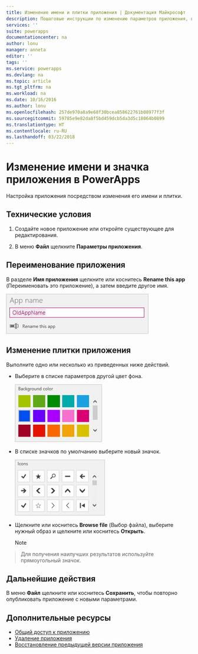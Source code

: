 ```yaml
---
title: Изменение имени и плитки приложения | Документация Майкрософт
description: Пошаговые инструкции по изменению параметров приложения, в частности его имени и значка
services: ''
suite: powerapps
documentationcenter: na
author: lonu
manager: anneta
editor: ''
tags: ''
ms.service: powerapps
ms.devlang: na
ms.topic: article
ms.tgt_pltfrm: na
ms.workload: na
ms.date: 10/16/2016
ms.author: lonu
ms.openlocfilehash: 257de970a8a9e68f30bcea858622761b08977f3f
ms.sourcegitcommit: 59785e9e82da8f5bd459dcb5da3d5c18064b0899
ms.translationtype: HT
ms.contentlocale: ru-RU
ms.lasthandoff: 03/22/2018
---
```

# <a name="change-app-name-and-icon-in-powerapps"></a>Изменение имени и значка приложения в PowerApps
Настройка приложения посредством изменения его имени и плитки.

## <a name="prerequisites"></a>Технические условия
1. Создайте новое приложение или откройте существующее для редактирования.

2. В меню **Файл** щелкните **Параметры приложения**.

## <a name="rename-an-app"></a>Переименование приложения
В разделе **Имя приложения** щелкните или коснитесь **Rename this app** (Переименовать это приложение), а затем введите другое имя.

![Закрытие приложения](./media/set-name-tile/rename-app.png)

## <a name="change-an-app-tile"></a>Изменение плитки приложения
Выполните одно или несколько из приведенных ниже действий.

* Выберите в списке параметров другой цвет фона.

    ![Выбор цвета плитка](./media/set-name-tile/tile-colors.png)

* В списке значков по умолчанию выберите новый значок.

    ![Выбор значка для плитки](./media/set-name-tile/tile-icons.png)

* Щелкните или коснитесь **Browse file** (Выбор файла), выберите нужный образ и щелкните или коснитесь **Открыть**.

    > [!NOTE]
> Для получения наилучших результатов используйте прямоугольный значок.

## <a name="next-step"></a>Дальнейшие действия
В меню **Файл** щелкните или коснитесь **Сохранить**, чтобы повторно опубликовать приложение с новыми параметрами.

## <a name="more-resources"></a>Дополнительные ресурсы
* [Общий доступ к приложению](share-app.md)
* [Удаление приложения](delete-app.md)
* [Восстановление предыдущей версии приложения](restore-an-app.md)
